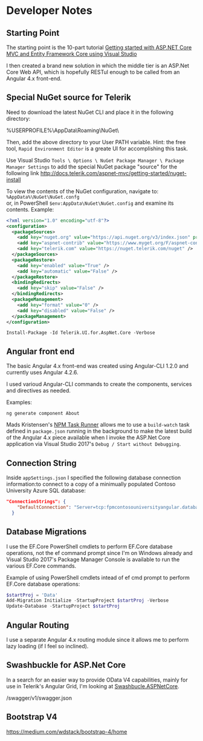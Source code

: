 # Developer Notes
## Starting Point
The starting point is the 10-part tutorial 
[Getting started with ASP.NET Core MVC and Entity Framework Core using Visual Studio](https://docs.microsoft.com/en-us/aspnet/core/data/ef-mvc/intro)

I then created a brand new solution in which the middle tier is an ASP.Net Core Web API,
which is hopefully RESTul enough to be called from an Angular 4.x front-end.

## Special NuGet source for Telerik

Need to download the latest NuGet CLI and place it in the following directory:

%USERPROFILE%\AppData\Roaming\NuGet\

Then, add the above directory to your User PATH variable.
Hint: the free tool, `Rapid Environment Editor` is a greate UI for accomplishing this task.

Use Visual Studio `Tools \ Options \ NuGet Package Manager \ Package Manager Settings` to add the special NuGet package "source" for the following link
http://docs.telerik.com/aspnet-mvc/getting-started/nuget-install

To view the contents of the NuGet configuration, navigate to:
`%AppData%\NuGet\NuGet.confg`  
or, in PowerShell
`$env:AppData\NuGet\NuGet.config` and examine its contents.
Example:
```xml
<?xml version="1.0" encoding="utf-8"?>
<configuration>
  <packageSources>
    <add key="nuget.org" value="https://api.nuget.org/v3/index.json" protocolVersion="3" />
    <add key="aspnet-contrib" value="https://www.myget.org/F/aspnet-contrib/api/v3/index.json" />
    <add key="telerik.com" value="https://nuget.telerik.com/nuget" />
  </packageSources>
  <packageRestore>
    <add key="enabled" value="True" />
    <add key="automatic" value="False" />
  </packageRestore>
  <bindingRedirects>
    <add key="skip" value="False" />
  </bindingRedirects>
  <packageManagement>
    <add key="format" value="0" />
    <add key="disabled" value="False" />
  </packageManagement>
</configuration>
```

`Install-Package -Id Telerik.UI.for.AspNet.Core -Verbose`


## Angular front end
The basic Angular 4.x front-end was created using Angular-CLI 1.2.0 and currently uses Angular 4.2.6.

I used varioud Angular-CLI commands to create the components, services and directives as needed.

Examples:
```
ng generate component About
```

Mads Kristensen's [NPM Task Runner](https://github.com/madskristensen/NpmTaskRunner) allows me to use a `build-watch` task defined in `package.json` running in the background to make the latest build of the Angular 4.x piece
available when I invoke the ASP.Net Core application via Visual Studio 2017's `Debug / Start without Debugging`. 
## Connection String
Inside `appSettings.json` I specified the following database connection information:to connect to a copy of a minimually populated Contoso University Azure SQL database:

```json
"ConnectionStrings": {
    "DefaultConnection": "Server=tcp:fpmcontosouniversityangular.database.windows.net,1433;Initial Catalog=ContosoUniversity;Persist Security Info=False;User ID=DevAdmin;Password={ask me};MultipleActiveResultSets=False;Encrypt=True;TrustServerCertificate=False;Connection Timeout=30;"
  }
```

## Database Migrations
I use the EF.Core PowerShell cmdlets to perform EF.Core database operations, not the ef command prompt since I'm on Windows already and Visual Studio 2017's Package Manager Console is available to run the
various EF.Core commands.

Example of using PowerShell cmdlets intead of ef cmd prompt to perform EF.Core database operations:

```powershell
$startProj = 'Data'
Add-Migration Initialize -StartupProject $startProj -Verbose
Update-Database -StartupProject $startProj
```

## Angular Routing

I use a separate Angular 4.x routing module since it allows me to perform lazy loading (if I feel so inclined).

## Swashbuckle for ASP.Net Core
In a search for an easier way to provide OData V4 capabilities, mainly for use in Telerik's Angular Grid,
I'm looking at [Swashbucle.ASPNetCore](https://github.com/domaindrivendev/Swashbuckle.AspNetCore).

/swagger/v1/swagger.json

## Bootstrap V4
https://medium.com/wdstack/bootstrap-4/home
